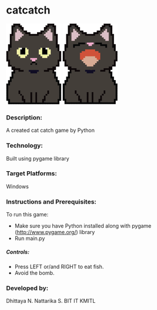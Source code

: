 # catcatch

![](https://github.com/Dhittaya/catcatch/blob/master/cat.png)   ![](https://github.com/Dhittaya/catcatch/blob/master/eat.png)

### Description:
A created cat catch game by Python 

### Technology:
Built using pygame library

### Target Platforms:
Windows

### Instructions and Prerequisites:   
To run this game:  
* Make sure you have Python installed along with pygame (http://www.pygame.org/) library
* Run main.py

##### Controls:
* Press LEFT or/and RIGHT to eat fish.
* Avoid the bomb. 

### Developed by: 
Dhittaya N.
Nattarika S.
BIT IT KMITL
